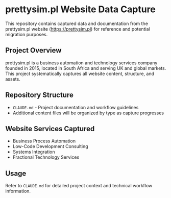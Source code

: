 # prettysim.pl Website Data Capture

This repository contains captured data and documentation from the prettysim.pl website (https://prettysim.pl) for reference and potential migration purposes.

## Project Overview

prettysim.pl is a business automation and technology services company founded in 2015, located in South Africa and serving UK and global markets. This project systematically captures all website content, structure, and assets.

## Repository Structure

- `CLAUDE.md` - Project documentation and workflow guidelines
- Additional content files will be organized by type as capture progresses

## Website Services Captured

- Business Process Automation
- Low-Code Development Consulting  
- Systems Integration
- Fractional Technology Services

## Usage

Refer to `CLAUDE.md` for detailed project context and technical workflow information.